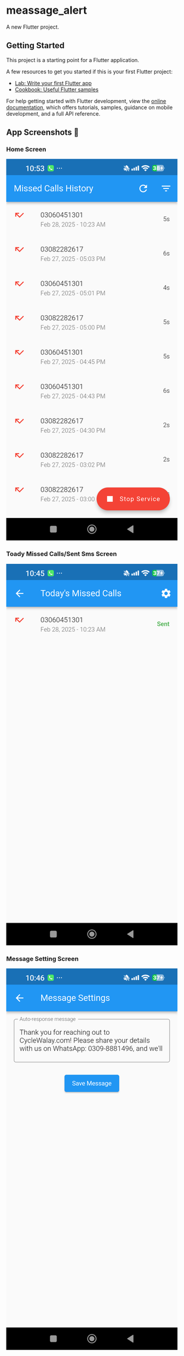 # meassage_alert

A new Flutter project.

## Getting Started

This project is a starting point for a Flutter application.

A few resources to get you started if this is your first Flutter project:

- [Lab: Write your first Flutter app](https://docs.flutter.dev/get-started/codelab)
- [Cookbook: Useful Flutter samples](https://docs.flutter.dev/cookbook)

For help getting started with Flutter development, view the
[online documentation](https://docs.flutter.dev/), which offers tutorials,
samples, guidance on mobile development, and a full API reference.


## App Screenshots 📱

### Home Screen
![Home Screen](assets/screenshots/home_screen.png)
### Toady Missed Calls/Sent Sms Screen
![Toady mised calls/sent sms Screen](assets/screenshots/today_missedcalls_screen.png)
### Message Setting Screen
![Message Setting Screen](assets/screenshots/message_setting_screen.png)




